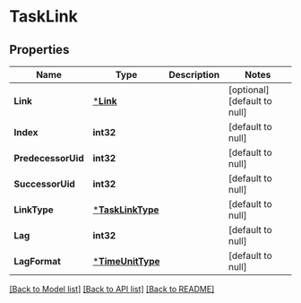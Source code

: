 # TaskLink

## Properties
Name | Type | Description | Notes
------------ | ------------- | ------------- | -------------
**Link** | [***Link**](Link.md) |  | [optional] [default to null]
**Index** | **int32** |  | [default to null]
**PredecessorUid** | **int32** |  | [default to null]
**SuccessorUid** | **int32** |  | [default to null]
**LinkType** | [***TaskLinkType**](TaskLinkType.md) |  | [default to null]
**Lag** | **int32** |  | [default to null]
**LagFormat** | [***TimeUnitType**](TimeUnitType.md) |  | [default to null]

[[Back to Model list]](../README.md#documentation-for-models) [[Back to API list]](../README.md#documentation-for-api-endpoints) [[Back to README]](../README.md)


